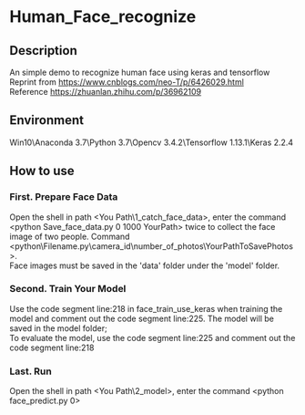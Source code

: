 # Human_Face_recognize
## Description
An simple demo to recognize human face using keras and tensorflow
<br />Reprint from https://www.cnblogs.com/neo-T/p/6426029.html
<br />Reference https://zhuanlan.zhihu.com/p/36962109
## Environment
Win10\Anaconda 3.7\Python 3.7\Opencv 3.4.2\Tensorflow 1.13.1\Keras 2.2.4
## How to use
### First. Prepare Face Data
Open the shell in path <You Path\1_catch_face_data>, enter the command <python Save_face_data.py 0 1000 YourPath> twice to collect the face image of two people. Command <python\Filename.py\camera_id\number_of_photos\YourPathToSavePhotos>.
<br />Face images must be saved in the 'data' folder under the 'model' folder.
### Second. Train Your Model
Use the code segment line:218 in face_train_use_keras when training the model and comment out the code segment line:225. The model will be saved in the model folder;
<br />To evaluate the model, use the code segment line:225 and comment out the code segment line:218
### Last. Run
Open the shell in path <You Path\2_model>, enter the command <python face_predict.py 0>

  
